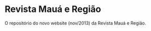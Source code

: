 Revista Mauá e Região
==================

O repositório do novo website (nov/2013) da Revista Mauá e Região.
